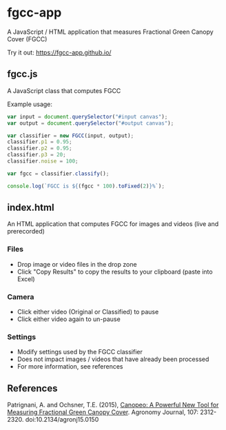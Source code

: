 # fgcc-app

A JavaScript / HTML application that measures Fractional Green Canopy Cover (FGCC)

Try it out: https://fgcc-app.github.io/

## fgcc.js

A JavaScript class that computes FGCC

Example usage:

```javascript
var input = document.querySelector("#input canvas");
var output = document.querySelector("#output canvas");

var classifier = new FGCC(input, output);
classifier.p1 = 0.95;
classifier.p2 = 0.95;
classifier.p3 = 20;
classifier.noise = 100;

var fgcc = classifier.classify();

console.log(`FGCC is ${(fgcc * 100).toFixed(2)}%`);
```

## index.html

An HTML application that computes FGCC for images and videos (live and prerecorded)

### Files

* Drop image or video files in the drop zone
* Click "Copy Results" to copy the results to your clipboard (paste into Excel)

### Camera

* Click either video (Original or Classified) to pause
* Click either video again to un-pause

### Settings

* Modify settings used by the FGCC classifier
* Does not impact images / videos that have already been processed
* For more information, see references

## References

Patrignani, A. and Ochsner, T.E. (2015), [Canopeo: A Powerful New Tool for Measuring Fractional Green Canopy Cover](https://acsess.onlinelibrary.wiley.com/doi/abs/10.2134/agronj15.0150). Agronomy Journal, 107: 2312-2320. doi:10.2134/agronj15.0150
